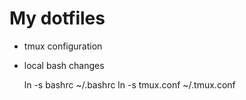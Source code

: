 # My dotfiles

* tmux configuration
* local bash changes

    ln -s bashrc ~/.bashrc
    ln -s tmux.conf ~/.tmux.conf
